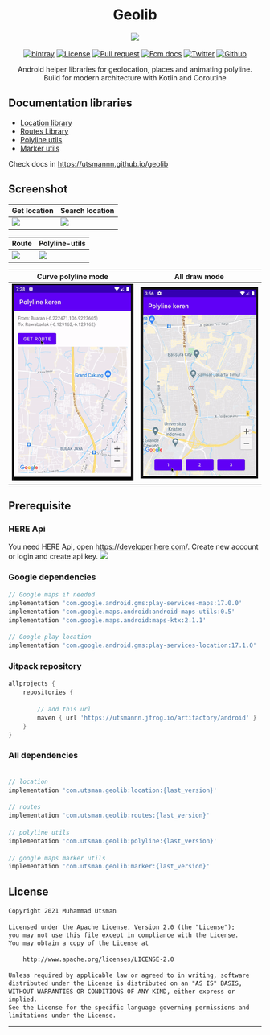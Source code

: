 
<p align="center">
  <h1 align="center">Geolib</h1>
</p>

<p align="center">
  <img src="https://images.unsplash.com/photo-1508982173255-9864289f25a1?ixid=MXwxMjA3fDB8MHxwaG90by1wYWdlfHx8fGVufDB8fHw%3D&ixlib=rb-1.2.1&auto=format&fit=crop&w=900&q=80"/>
</p>

<p align="center">
  <a href="https://jitpack.io/#utsmannn/geolib"><img alt="bintray" src="https://jitpack.io/v/utsmannn/geolib.svg"></a>
  <a href="LICENSE"><img alt="License" src="https://img.shields.io/badge/License-Apache%202.0-blue.svg"></a>
  <a href="https://github.com/utsmannn/geolib/pulls"><img alt="Pull request" src="https://img.shields.io/badge/PRs-welcome-brightgreen.svg?style=flat"></a>
  <a href="https://developer.android.com/kotlin"><img alt="Fcm docs" src="https://img.shields.io/badge/Kotlin-Coroutine-orange?logo=kotlin&style=flat"></a>
  <a href="https://twitter.com/utsmannn"><img alt="Twitter" src="https://img.shields.io/twitter/follow/utsmannn"></a>
  <a href="https://github.com/utsmannn"><img alt="Github" src="https://img.shields.io/github/followers/utsmannn?label=follow&style=social"></a>
  <p align="center">Android helper libraries for geolocation, places and animating polyline. <br>Build for modern architecture with Kotlin and Coroutine</p>
</p>


## Documentation libraries
- [Location library](https://utsmannn.github.io/geolib/docs/artifacts/location-lib)
- [Routes Library](https://utsmannn.github.io/geolib/docs/artifacts/routes-lib)
- [Polyline utils](https://utsmannn.github.io/geolib/docs/artifacts/polyline-help)
- [Marker utils](https://utsmannn.github.io/geolib/docs/artifacts/marker-lib)

Check docs in https://utsmannn.github.io/geolib

## Screenshot
|Get location|Search location|
|---|---|
|![](images/current_location.gif)|![](images/search_location.gif)|

|Route|Polyline-utils|
|---|---|
|![](images/route.gif)|![](images/polyline_animate.gif)|

|Curve polyline mode| All draw mode|
|---|---|
|![](images/polyline_curve.gif)|![](images/draw_polyline.gif)|

## Prerequisite
### HERE Api
You need HERE Api, open https://developer.here.com/. Create new account or login and create api key.
![](images/here_api.png)

### Google dependencies
```groovy
// Google maps if needed
implementation 'com.google.android.gms:play-services-maps:17.0.0'
implementation 'com.google.maps.android:android-maps-utils:0.5'
implementation 'com.google.maps.android:maps-ktx:2.1.1'

// Google play location
implementation 'com.google.android.gms:play-services-location:17.1.0'
```

### Jitpack repository
```groovy
allprojects {
    repositories {

        // add this url
        maven { url 'https://utsmannn.jfrog.io/artifactory/android' }
    }
}
```

### All dependencies
```groovy

// location
implementation 'com.utsman.geolib:location:{last_version}'

// routes
implementation 'com.utsman.geolib:routes:{last_version}'

// polyline utils
implementation 'com.utsman.geolib:polyline:{last_version}'

// google maps marker utils
implementation 'com.utsman.geolib:marker:{last_version}'
```

## License
```
Copyright 2021 Muhammad Utsman

Licensed under the Apache License, Version 2.0 (the "License");
you may not use this file except in compliance with the License.
You may obtain a copy of the License at

    http://www.apache.org/licenses/LICENSE-2.0

Unless required by applicable law or agreed to in writing, software
distributed under the License is distributed on an "AS IS" BASIS,
WITHOUT WARRANTIES OR CONDITIONS OF ANY KIND, either express or implied.
See the License for the specific language governing permissions and
limitations under the License.
```
---

